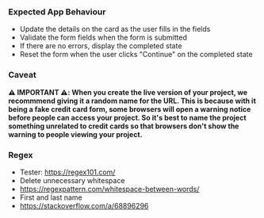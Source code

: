 ### Expected App Behaviour

- Update the details on the card as the user fills in the fields
- Validate the form fields when the form is submitted
- If there are no errors, display the completed state
- Reset the form when the user clicks "Continue" on the completed state

### Caveat

**⚠️ IMPORTANT ⚠️: When you create the live version of your project, we recommmend giving it a random name for the URL. This is because with it being a fake credit card form, some browsers will open a warning notice before people can access your project. So it's best to name the project something unrelated to credit cards so that browsers don't show the warning to people viewing your project.**


### Regex

- Tester: https://regex101.com/
- Delete unnecessary whitespace
 - https://regexpattern.com/whitespace-between-words/
- First and last name
 - https://stackoverflow.com/a/68896296

